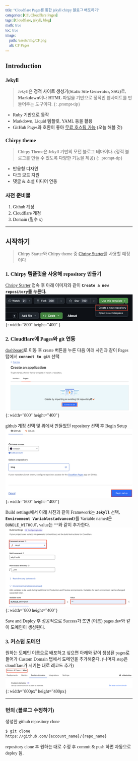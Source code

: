 ```yaml
---
title: "Cloudflare Pages를 통한 jekyll chirpy 블로그 배포하기"
categories: [CF, Cloudflare Pages]
tags: [Cloudflare, jekyll, blog]
math: true
toc: true
image:
    path: /assets/img/CF.png
    alt: CF Pages 
---
```


<style>
    @import url("https://cdn.jsdelivr.net/gh/orioncactus/pretendard@v1.3.9/dist/web/static/pretendard.min.css");
    * {
        margin: 0;
        padding: 0;
        box-sizing: border-box;
        font-family: "Pretendard";

    }
    .title {
        font-family: "Pretendard";
        font-size: 24px;
        font-weight: bold;

    }
</style>
## <strong>Introduction</strong>
### Jekyll
> Jekyll은 <strong>정적 사이트 생성기(Static Site Generator, SSG)</strong>로, <strong>Markdown</strong>이나 <strong>HTML</strong> 파일을 기반으로 정적인 웹사이트를 만들어주는 도구이다.
{: .prompt-tip}

* Ruby 기반으로 동작
* Markdown, Liquid 템플릿, YAML 등을 활용
* GitHub Pages와 호환이 좋아 <u>무료 호스팅 가능</u> (오늘 해볼 것)

### Chirpy theme
> Chirpy Theme은 Jekyll 기반의 모던 블로그 테마이다. (정적 블로그를 만들 수 있도록 다양한 기능을 제공)
{: .prompt-tip}

* 반응형 디자인
* 다크 모드 지원
* 댓글 & 소셜 미디어 연동

### 사전 준비물
1. Github 계정
2. Cloudflare 계정
3. Domain (필수 x)
<hr/>


## <Strong>시작하기</Strong>
> Chirpy Starter와 Chirpy theme 중 <a href="https://github.com/cotes2020/chirpy-starter" target="_blank">Chripy Starter</a>를 사용할 예정이다

### <strong>1. Chirpy 템플릿을 사용해 repository 만들기</strong>


<a href="https://github.com/cotes2020/chirpy-starter" target="_blank">Chripy Starter</a> 접속 후 아래 이미지와 같이 <strong>`Create a new repository`를 누른다.</strong>  ![Github](/assets/img/screenshot1.png){: width="800" height="400" }

### <strong>2. Cloudflare에 Pages와 git 연동</strong>

<a href="https://dash.cloudflare.com/6960dd36f7be4268cb7297feadccbfc2/workers-and-pages" target="_blank">dashboard</a>로 이동 후 create 버튼을 누른 다음 아래 사진과 같이 Pages 탭에서 <Strong>`connect to git`</Strong> 선택
![CF Pages](/assets/img/screenshot2.png){: width="800" height="400"}

github 계정 선택 및 위에서 만들었던 repository 선택 후 Begin Setup
![CF connect to git](/assets/img/screenshot3.png){: width="800" height="400"}

Build settings에서 아래 사진과 같이 Framework는 <strong>`Jekyll`</strong> 선택, <Strong>`Environment Variables(advanced)`</Strong>를 Variable named은 `BUNDLE_WITHOUT`, value는 `""`와 같이 추가한다.
![CF connect to git](/assets/img/screenshot4.png){: width="800 height="400"}

Save and Deploy 후 성공적으로 Success가 뜨면 (이름).pages.dev와 같이 도메인이 생성된다.

### <strong>3. 커스텀 도메인</strong>
원하는 도메인 이름으로 배포하고 싶으면 아래와 같이 생성된 pages로 들어가 Custom Domain 탭에서 도메인을 추가해준다.
(나머지 step은 cloudflare가 시키는 대로 레코드 추가)
![Custom Domain](/assets/img/screenshot5.png){: width="800px" height="400px}

<hr/>

### 번외 (블로그 수정하기)
생성한 github repository clone
```
$ git clone https://github.com/{account_name}/{repo_name}
```
repository clone 후 원하는 대로 수정 후 commit & push 하면 자동으로 deploy 됨.




